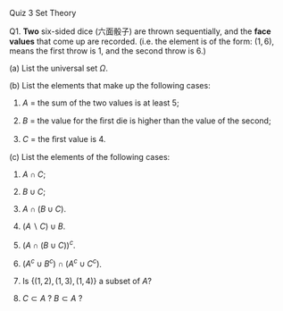 Quiz 3 Set Theory

Q1. **Two** six-sided dice (六面骰子) are thrown sequentially, and the **face values** that come up are recorded. (i.e. the element is of the form: $(1,6)$, means the first throw is $1$, and the second throw is $6$.)

(a) List the universal set $\Omega$.

(b) List the elements that make up the following cases:

  1. $A$ = the sum of the two values is at least $5$;

  2. $B$ = the value for the ﬁrst die is higher than the value of the second;

  3. $C$ = the ﬁrst value is $4$.

(c) List the elements of the following cases:

  1. $A\cap C$;

  2. $B\cup C$;

  3. $A\cap (B\cup C)$.

  4. $(A\backslash C)\cup B$.

  5. $(A\cap (B\cup C))^c$.

  6. $(A^c\cup B^c)\cap(A^c\cup C^c)$.

  7. Is $\{(1,2),(1,3),(1,4)\}$ a subset of $A$?

  8. $C \subset A$ ? $B\subset A$ ?

